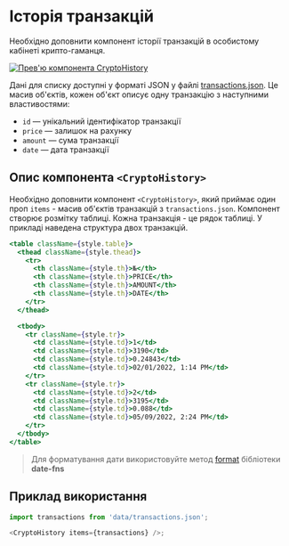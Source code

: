 # Історія транзакцій

Необхідно доповнити компонент історії транзакцій в особистому кабінеті крипто-гаманця.

[![Прев'ю компонента CryptoHistory](https://i.gyazo.com/c40db818fdf62f749f97ab24f1946928.png)](https://gyazo.com/c40db818fdf62f749f97ab24f1946928)

Дані для списку доступні у форматі JSON у файлі
[transactions.json](./src/data/transactions.json). Це масив об'єктів, кожен об'єкт описує одну транзакцію з наступними властивостями:

- `id` — унікальний ідентифікатор транзакції
- `price` — залишок на рахунку
- `amount` — сума транзакції
- `date` — дата транзакції

## Опис компонента `<CryptoHistory>`

Необхідно доповнити компонент `<CryptoHistory>`, який приймає один проп `items` - масив об'єктів транзакцій з `transactions.json`. Компонент створює розмітку таблиці. Кожна транзакція - це рядок таблиці. У прикладі наведена структура двох транзакцій.

```jsx
<table className={style.table}>
  <thead className={style.thead}>
    <tr>
      <th className={style.th}>№</th>
      <th className={style.th}>PRICE</th>
      <th className={style.th}>AMOUNT</th>
      <th className={style.th}>DATE</th>
    </tr>
  </thead>

  <tbody>
    <tr className={style.tr}>
      <td className={style.td}>1</td>
      <td className={style.td}>3190</td>
      <td className={style.td}>0.24843</td>
      <td className={style.td}>02/01/2022, 1:14 PM</td>
    </tr>
    <tr className={style.tr}>
      <td className={style.td}>2</td>
      <td className={style.td}>3195</td>
      <td className={style.td}>0.088</td>
      <td className={style.td}>05/09/2022, 2:24 PM</td>
    </tr>
  </tbody>
</table>
```

> Для форматування дати використовуйте метод [format](https://date-fns.org/v2.28.0/docs/format) бібліотеки **date-fns**

## Приклад використання

```js
import transactions from 'data/transactions.json';

<CryptoHistory items={transactions} />;
```
